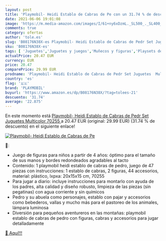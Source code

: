 ```yaml
---
layout: post
title: 'Playmobil- Heidi Establo de Cabras de Pe con un 31.74 % de descuento'
date: 2021-06-06 19:01:08
image: 'https://m.media-amazon.com/images/I/61+ny6xDzmL._SL500_._SL400_.jpg'
comments: true
category: ofertas
author: 'tole.es'
slug: 'B08176N38X-es Playmobil- Heidi Establo de Cabras de Pedr Set Juguetes...'
sku: 'B08176N38X-es'
tags: [ 'Juguetes','Juguetes y juegos','Muñecos y figuras','Playsets de figuras de juguete para niños','playmobil','playmobil-', ]
actualPrice: 20.47 EUR
currency: EUR
price: 20.47
comparePrice: 29.99 EUR
prodname: 'Playmobil- Heidi Establo de Cabras de Pedr Set Juguetes  Multicolor  70255 '
country: 'es'
flag: '🇪🇸'
brand: 'PLAYMOBIL'
buyurl: 'https://www.amazon.es/dp/B08176N38X/?tag=tolees-21'
descuento: '31.74'
average: '22.875'
---
```


En este momento está [Playmobil- Heidi Establo de Cabras de Pedr Set Juguetes  Multicolor  70255 ](https://www.amazon.es/dp/B08176N38X/?tag=tolees-21) a 20.47 EUR (original: 29.99 EUR) (31.74 %  de descuento) en el siguiente enlace!

[![Playmobil- Heidi Establo de Cabras de Pe](https://m.media-amazon.com/images/I/61+ny6xDzmL._SL500_._SL400_.jpg)](https://www.amazon.es/dp/B08176N38X/?tag=tolees-21)

🔎:

- Juego de figuras para niños a partir de 4 años: óptimo para el tamaño de sus manos y bordes redondeados agradables al tacto
- Contenido: 1 playmobil heidi establo de cabras de pedro, juego de 47 piezas con instrucciones: 1 establo de cabras, 2 figuras, 44 accesorios, material: plástico, lxpxa: 20x15x15 cm, 70255
- Para jugar a diario: incluye instrucciones para montarlo con ayuda de los padres, alta calidad y diseño robusto, limpieza de las piezas (sin pegatinas) con agua corriente y sin químicos
- Pedro y su abuela como personajes, establo con pajar y accesorios como bebederos, vallas y mucho más para el pastoreo de los animales, lámpara luminosa
- Diversión para pequeños aventureros en las montañas: playmobil establo de cabras de pedro con figuras, cabras y accesorios para jugar detalladamente

[🛒 Aquí!!!](https://www.amazon.es/dp/B08176N38X/?tag=tolees-21)
